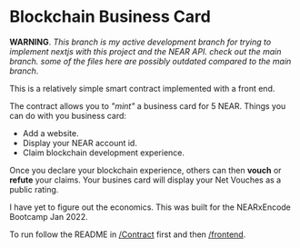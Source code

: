 # Blockchain Business Card

**WARNING**. _This branch is my active development branch for trying to implement nextjs with this project and the NEAR API. check out the main branch. some of the files here are possibly outdated compared to the main branch_.

This is a relatively simple smart contract implemented with a front end.

The contract allows you to _"mint"_ a business card for 5 NEAR.
Things you can do with you business card:

- Add a website.
- Display your NEAR account id.
- Claim blockchain development experience.

Once you declare your blockchain experience, others can then __vouch__ or __refute__ your claims.
Your busines card will display your Net Vouches as a public rating.

I have yet to figure out the economics. This was built for the NEARxEncode Bootcamp Jan 2022.

To run follow the README in [/Contract]("/Contract/README.md) first and then [/frontend]("/frontend/README.md").
